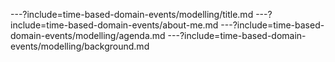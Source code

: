 ---?include=time-based-domain-events/modelling/title.md
---?include=time-based-domain-events/about-me.md
---?include=time-based-domain-events/modelling/agenda.md
---?include=time-based-domain-events/modelling/background.md